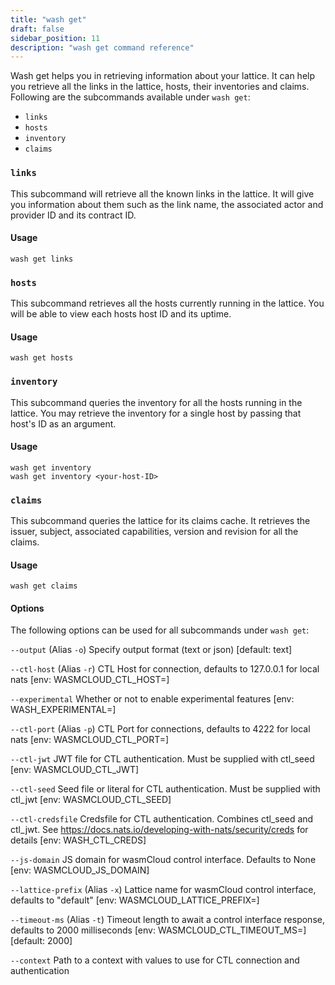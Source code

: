 ```yaml
---
title: "wash get"
draft: false
sidebar_position: 11
description: "wash get command reference"
--- 
```


Wash get helps you in retrieving information about your lattice. It can help you retrieve all the links in the lattice, hosts, their inventories and claims. Following are the subcommands available under `wash get`:

- `links`
- `hosts`
- `inventory`
- `claims`

### `links`

This subcommand will retrieve all the known links in the lattice. It will give you information about them such as the link name, the associated actor and provider ID and its contract ID.

#### Usage

```
wash get links
```

### `hosts`

This subcommand retrieves all the hosts currently running in the lattice. You will be able to view each hosts host ID and its uptime.

#### Usage

```
wash get hosts
```

### `inventory`

This subcommand queries the inventory for all the hosts running in the lattice. You may retrieve the inventory for a single host by passing that host's ID as an argument.

#### Usage

```
wash get inventory
wash get inventory <your-host-ID>
```

### `claims`

This subcommand queries the lattice for its claims cache. It retrieves the issuer, subject, associated capabilities, version and revision for all the claims.

#### Usage

```
wash get claims
```

#### Options

The following options can be used for all subcommands under `wash get`:

`--output` (Alias `-o`) Specify output format (text or json) [default: text]

`--ctl-host` (Alias `-r`) CTL Host for connection, defaults to 127.0.0.1 for local nats [env: WASMCLOUD_CTL_HOST=]

`--experimental` Whether or not to enable experimental features [env: WASH_EXPERIMENTAL=]

`--ctl-port` (Alias `-p`) CTL Port for connections, defaults to 4222 for local nats [env: WASMCLOUD_CTL_PORT=]

`--ctl-jwt` JWT file for CTL authentication. Must be supplied with ctl_seed [env: WASMCLOUD_CTL_JWT]

`--ctl-seed` Seed file or literal for CTL authentication. Must be supplied with ctl_jwt [env: WASMCLOUD_CTL_SEED]

`--ctl-credsfile` Credsfile for CTL authentication. Combines ctl_seed and ctl_jwt. See <https://docs.nats.io/developing-with-nats/security/creds> for details [env: WASH_CTL_CREDS]

`--js-domain` JS domain for wasmCloud control interface. Defaults to None [env: WASMCLOUD_JS_DOMAIN]

`--lattice-prefix` (Alias `-x`) Lattice name for wasmCloud control interface, defaults to "default" [env: WASMCLOUD_LATTICE_PREFIX=]

`--timeout-ms` (Alias `-t`) Timeout length to await a control interface response, defaults to 2000 milliseconds [env: WASMCLOUD_CTL_TIMEOUT_MS=] [default: 2000]

`--context` Path to a context with values to use for CTL connection and authentication
